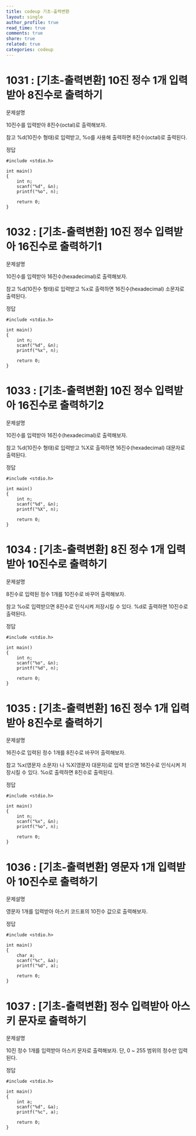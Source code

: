 ```yaml
---
title: codeup 기초-출력변환
layout: single
author_profile: true
read_time: true
comments: true
share: true
related: true
categories: codeup
---
```


# 1031 : [기초-출력변환] 10진 정수 1개 입력받아 8진수로 출력하기

문제설명

10진수를 입력받아 8진수(octal)로 출력해보자.

참고
%d(10진수 형태)로 입력받고,
%o를 사용해 출력하면 8진수(octal)로 출력된다.

정답

```
#include <stdio.h>

int main()
{
	int n;
	scanf("%d", &n);
	printf("%o", n);

	return 0;
}
```

# 1032 : [기초-출력변환] 10진 정수 입력받아 16진수로 출력하기1

문제설명

10진수를 입력받아 16진수(hexadecimal)로 출력해보자.

참고
%d(10진수 형태)로 입력받고
%x로 출력하면 16진수(hexadecimal) 소문자로 출력된다.

정답

```
#include <stdio.h>

int main()
{
	int n;
	scanf("%d", &n);
	printf("%x", n);

	return 0;
}
```

# 1033 : [기초-출력변환] 10진 정수 입력받아 16진수로 출력하기2

문제설명

10진수를 입력받아 16진수(hexadecimal)로 출력해보자.

참고
%d(10진수 형태)로 입력받고
%X로 출력하면 16진수(hexadecimal) 대문자로 출력된다.

정답

```
#include <stdio.h>

int main()
{
	int n;
	scanf("%d", &n);
	printf("%X", n);

	return 0;
}
```

# 1034 : [기초-출력변환] 8진 정수 1개 입력받아 10진수로 출력하기

문제설명

8진수로 입력된 정수 1개를 10진수로 바꾸어 출력해보자.

참고
%o로 입력받으면 8진수로 인식시켜 저장시킬 수 있다.
%d로 출력하면 10진수로 출력된다.

정답

```
#include <stdio.h>

int main()
{
	int n;
	scanf("%o", &n);
	printf("%d", n);

	return 0;
}
```

# 1035 : [기초-출력변환] 16진 정수 1개 입력받아 8진수로 출력하기

문제설명

16진수로 입력된 정수 1개를 8진수로 바꾸어 출력해보자.

참고
%x(영문자 소문자) 나 %X(영문자 대문자)로 입력 받으면
16진수로 인식시켜 저장시킬 수 있다. %o로 출력하면 8진수로 출력된다.

정답

```
#include <stdio.h>

int main()
{
	int n;
	scanf("%x", &n);
	printf("%o", n);

	return 0;
}
```

# 1036 : [기초-출력변환] 영문자 1개 입력받아 10진수로 출력하기

문제설명

영문자 1개를 입력받아 아스키 코드표의 10진수 값으로 출력해보자.

정답

```
#include <stdio.h>

int main()
{
	char a;
	scanf("%c", &a);
	printf("%d", a);

	return 0;
}
```

# 1037 : [기초-출력변환] 정수 입력받아 아스키 문자로 출력하기

문제설명

10진 정수 1개를 입력받아 아스키 문자로 출력해보자.
단, 0 ~ 255 범위의 정수만 입력된다.

정답
```
#include <stdio.h>

int main()
{
	int a;
	scanf("%d", &a);
	printf("%c", a);

	return 0;
}
```
